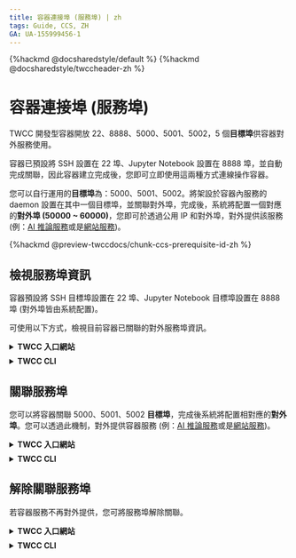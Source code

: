```yaml
---
title: 容器連接埠 (服務埠) | zh
tags: Guide, CCS, ZH
GA: UA-155999456-1
---
```


{%hackmd @docsharedstyle/default %}
{%hackmd @docsharedstyle/twccheader-zh %}

# 容器連接埠 (服務埠)

TWCC 開發型容器開放 22、8888、5000、5001、5002，5 個**目標埠**供容器對外服務使用。

容器已預設將 SSH 設置在 22 埠、Jupyter Notebook 設置在 8888 埠，並自動完成關聯，因此容器建立完成後，您即可立即使用這兩種方式連線操作容器。

您可以自行運用的**目標埠**為：5000、5001、5002。將架設於容器內服務的 daemon 設置在其中一個目標埠，並關聯對外埠，完成後，系統將配置一個對應的**對外埠 (50000 ~ 60000)**，您即可於透過公用 IP 和對外埠，對外提供該服務 (例：[AI 推論服務](https://man.twcc.ai/@twccdocs/rkOTAaoa4?type=view)或是[網站服務](https://man.twcc.ai/@twccdocs/howto-ccs-config-service-port-zh))。

{%hackmd @preview-twccdocs/chunk-ccs-prerequisite-id-zh %}


## 檢視服務埠資訊

容器預設將 SSH 目標埠設置在 22 埠、Jupyter Notebook 目標埠設置在 8888 埠 (對外埠皆由系統配置)。

可使用以下方式，檢視目前容器已關聯的對外服務埠資訊。

<!-- 1 start -->

<details class="docspoiler">

<summary><b>TWCC 入口網站</b></summary>

<br>

將頁面下拉至「**網路與連線**」區塊 > 「**連接埠**」，已關聯的服務埠資訊顯示於左下方。

![](https://cos.twcc.ai/SYS-MANUAL/uploads/upload_3db2368926911e1dc903a10389c49811.png)

</details>

<!-- Space -->

<div style="height:8px"></div>

<!-- 2. start -->

<details class="docspoiler">

<summary><b>TWCC CLI</b></summary>

<br>

檢視 ID **`886330`** 容器已關聯的服務埠資訊。

```bash
$ twccli ls ccs -p -s 886330
```

</details>



## 關聯服務埠

您可以將容器關聯 5000、5001、5002 **目標埠**，完成後系統將配置相對應的**對外埠**。您可以透過此機制，對外提供容器服務 (例：[AI 推論服務](https://man.twcc.ai/@twccdocs/rkOTAaoa4?type=view)或是[網站服務](https://man.twcc.ai/@twccdocs/howto-ccs-config-service-port-zh))。

<!-- 1 start -->

<details class="docspoiler">

<summary><b>TWCC 入口網站</b></summary>

<br>

- 點選「**關聯**」服務埠 :arrow_right: 勾選服務 daemon 的所在埠號 `5002` :arrow_right: 點選「**確認**」
        
![](https://cos.twcc.ai/SYS-MANUAL/uploads/upload_5a3bbc0d7dd3d884b12077fd23f410d7.png)

        
- 完成後，系統將分配一個「**對外埠**」(`53055`)，對應至目標埠 (`5002`)
        
![](https://i.imgur.com/a9wXd1e.png)

</details>

<!-- Space -->

<div style="height:8px"></div>

<!-- 2. start -->

<details class="docspoiler">

<summary><b>TWCC CLI</b></summary>

<br>

- 為 ID `886330` 容器，關聯 `5000` 的對外服務埠
```bash
$ twccli net ccs -p 5000 -open -s 886330
```

- 完成後，可使用[檢視](#檢視服務埠資訊)的指令，檢視系統配置的目標埠號。
</details>


## 解除關聯服務埠

若容器服務不再對外提供，您可將服務埠解除關聯。


<!-- 1 start -->

<details class="docspoiler">

<summary><b>TWCC 入口網站</b></summary>

<br>

於容器管理頁面，點選「<b>分離</b>」

![](https://cos.twcc.ai/SYS-MANUAL/uploads/upload_a709233f197d7a361443acbd4d7ea99e.png)

再勾選欲分離的埠號，點選「**確認**」，即可成功分離。

![](https://cos.twcc.ai/SYS-MANUAL/uploads/upload_c8781033f4b4f8b1bb475d388d4a724f.png)

</details>

<!-- Space -->

<div style="height:8px"></div>

<!-- 2. start -->

<details class="docspoiler">

<summary><b>TWCC CLI</b></summary>

<br>

將 ID`886330`的容器，解除 `5000` 對外服務埠關聯
```bash
$ twccli net ccs -p 5000 -close -s 886330
```

</details>
